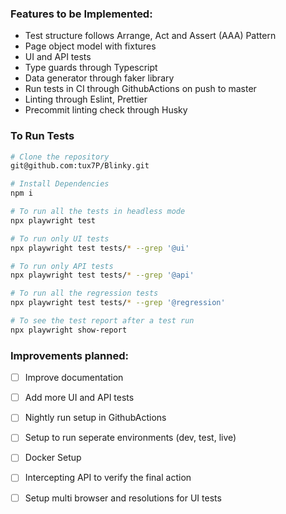 ### Features to be Implemented:
* Test structure follows Arrange, Act and Assert (AAA) Pattern
* Page object model with fixtures
* UI and API tests
* Type guards through Typescript
* Data generator through faker library
* Run tests in CI through GithubActions on push to master
* Linting through Eslint, Prettier 
* Precommit linting check through Husky  


### To Run Tests

```bash
# Clone the repository
git@github.com:tux7P/Blinky.git

# Install Dependencies
npm i

# To run all the tests in headless mode
npx playwright test

# To run only UI tests 
npx playwright test tests/* --grep '@ui'

# To run only API tests 
npx playwright test tests/* --grep '@api'

# To run all the regression tests 
npx playwright test tests/* --grep '@regression'

# To see the test report after a test run
npx playwright show-report

```

### Improvements planned:
* [ ] Improve documentation
* [ ] Add more UI and API tests
* [ ] Nightly run setup in GithubActions
* [ ] Setup to run seperate environments (dev, test, live)
* [ ] Docker Setup
* [ ] Intercepting API to verify the final action 
* [ ] Setup multi browser and resolutions for UI tests

